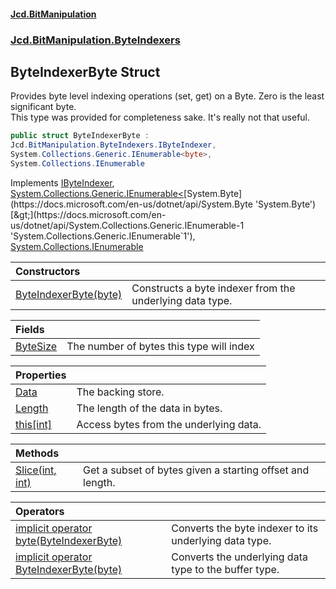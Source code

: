#### [Jcd.BitManipulation](index.md 'index')
### [Jcd.BitManipulation.ByteIndexers](Jcd.BitManipulation.ByteIndexers.md 'Jcd.BitManipulation.ByteIndexers')

## ByteIndexerByte Struct

Provides byte level indexing operations (set, get) on a Byte. Zero is the least significant byte.  
This type was provided for completeness sake. It's really not that useful.

```csharp
public struct ByteIndexerByte :
Jcd.BitManipulation.ByteIndexers.IByteIndexer,
System.Collections.Generic.IEnumerable<byte>,
System.Collections.IEnumerable
```

Implements [IByteIndexer](Jcd.BitManipulation.ByteIndexers.IByteIndexer.md 'Jcd.BitManipulation.ByteIndexers.IByteIndexer'), [System.Collections.Generic.IEnumerable&lt;](https://docs.microsoft.com/en-us/dotnet/api/System.Collections.Generic.IEnumerable-1 'System.Collections.Generic.IEnumerable`1')[System.Byte](https://docs.microsoft.com/en-us/dotnet/api/System.Byte 'System.Byte')[&gt;](https://docs.microsoft.com/en-us/dotnet/api/System.Collections.Generic.IEnumerable-1 'System.Collections.Generic.IEnumerable`1'), [System.Collections.IEnumerable](https://docs.microsoft.com/en-us/dotnet/api/System.Collections.IEnumerable 'System.Collections.IEnumerable')

| Constructors | |
| :--- | :--- |
| [ByteIndexerByte(byte)](Jcd.BitManipulation.ByteIndexers.ByteIndexerByte.ByteIndexerByte(byte).md 'Jcd.BitManipulation.ByteIndexers.ByteIndexerByte.ByteIndexerByte(byte)') | Constructs a byte indexer from the underlying data type. |

| Fields | |
| :--- | :--- |
| [ByteSize](Jcd.BitManipulation.ByteIndexers.ByteIndexerByte.ByteSize.md 'Jcd.BitManipulation.ByteIndexers.ByteIndexerByte.ByteSize') | The number of bytes this type will index |

| Properties | |
| :--- | :--- |
| [Data](Jcd.BitManipulation.ByteIndexers.ByteIndexerByte.Data.md 'Jcd.BitManipulation.ByteIndexers.ByteIndexerByte.Data') | The backing store. |
| [Length](Jcd.BitManipulation.ByteIndexers.ByteIndexerByte.Length.md 'Jcd.BitManipulation.ByteIndexers.ByteIndexerByte.Length') | The length of the data in bytes. |
| [this[int]](Jcd.BitManipulation.ByteIndexers.ByteIndexerByte.this[int].md 'Jcd.BitManipulation.ByteIndexers.ByteIndexerByte.this[int]') | Access bytes from the underlying data. |

| Methods | |
| :--- | :--- |
| [Slice(int, int)](Jcd.BitManipulation.ByteIndexers.ByteIndexerByte.Slice(int,int).md 'Jcd.BitManipulation.ByteIndexers.ByteIndexerByte.Slice(int, int)') | Get a subset of bytes given a starting offset and length. |

| Operators | |
| :--- | :--- |
| [implicit operator byte(ByteIndexerByte)](Jcd.BitManipulation.ByteIndexers.ByteIndexerByte.op_Implicitbyte(Jcd.BitManipulation.ByteIndexers.ByteIndexerByte).md 'Jcd.BitManipulation.ByteIndexers.ByteIndexerByte.op_Implicit byte(Jcd.BitManipulation.ByteIndexers.ByteIndexerByte)') | Converts the byte indexer to its underlying data type. |
| [implicit operator ByteIndexerByte(byte)](Jcd.BitManipulation.ByteIndexers.ByteIndexerByte.op_ImplicitJcd.BitManipulation.ByteIndexers.ByteIndexerByte(byte).md 'Jcd.BitManipulation.ByteIndexers.ByteIndexerByte.op_Implicit Jcd.BitManipulation.ByteIndexers.ByteIndexerByte(byte)') | Converts the underlying data type to the buffer type. |
